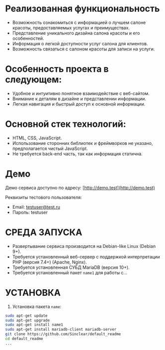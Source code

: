 # Реализованная функциональность

- Возможность ознакомиться с информацией о лучшем салоне красоты, предоставляемых услугах и преимуществах.
- Представление уникального дизайна салона красоты и его особенностей.
- Информация о легкой доступности услуг салона для клиентов.
- Возможность связаться с салоном красоты для записи на услуги.

# Особенность проекта в следующем:

- Удобное и интуитивно понятное взаимодействие с веб-сайтом.
- Внимание к деталям в дизайне и представлении информации.
- Легкая навигация и быстрый доступ к основной информации.

# Основной стек технологий:

- HTML, CSS, JavaScript.
- Использование сторонних библиотек и фреймворков не указано, предполагается чистый JavaScript.
- Не требуется back-end часть, так как информация статична.

# Демо

Демо сервиса доступно по адресу: [http://demo.test](http://demo.test)

Реквизиты тестового пользователя: 
- Email: testuser@test.ru
- Пароль: testuser

# СРЕДА ЗАПУСКА

- Развертывание сервиса производится на Debian-like Linux (Debian 9+).
- Требуется установленный веб-сервер с поддержкой интерпретации PHP (версия 7.4+) (Apache, Nginx).
- Требуется установленная СУБД MariaDB (версия 10+).
- Требуется установленный пакет `name1` для работы с...

# УСТАНОВКА

1. Установка пакета `name`:

```bash
sudo apt-get update
sudo apt-get upgrade
sudo apt-get install name1
sudo apt-get install mariadb-client mariadb-server
git clone https://github.com/Sinclear/default_readme
cd default_readme
...

